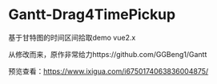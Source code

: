 # Gantt-Drag4TimePickup
基于甘特图的时间区间拾取demo
vue2.x

从修改而来，原作非常给力https://github.com/GGBeng1/Gantt<br/>

预览查看：https://www.ixigua.com/i6750174063836004875/
